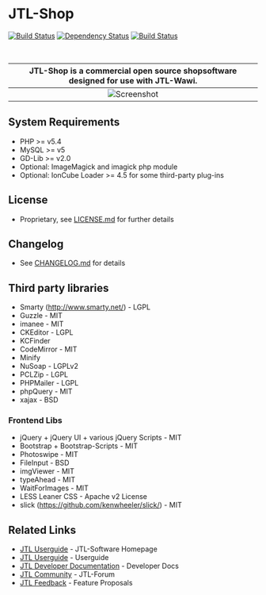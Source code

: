 # JTL-Shop

[![Build Status](https://jenkins.jtl-software.de/buildStatus/icon?job=JTL-Shop)](https://jenkins.jtl-software.de/job/JTL-Shop/)
[![Dependency Status](https://www.versioneye.com/user/projects/57334a7fac902b0011f6760a/badge.svg)](https://www.versioneye.com/user/projects/57334a7fac902b0011f6760a)
[![Build Status](https://img.shields.io/badge/release-4.03-blue.svg)](https://gitlab.jtl-software.de/jtlshop/shop4)

<br>

|**JTL-Shop** is a commercial open source shopsoftware designed for use with JTL-Wawi. |
|:-----------------:|
| ![Screenshot](https://images.jtl-software.de/shop4/shop_release_showcase.png "JTL-Shop 4") |

## System Requirements
* PHP >= v5.4
* MySQL >= v5
* GD-Lib >= v2.0
* Optional: ImageMagick and imagick php module
* Optional: IonCube Loader >= 4.5 for some third-party plug-ins

## License 
* Proprietary, see [LICENSE.md](LICENSE.md) for further details

## Changelog
* See [CHANGELOG.md](CHANGELOG.md) for details

## Third party libraries
* Smarty (http://www.smarty.net/) - LGPL
* Guzzle - MIT
* imanee - MIT
* CKEditor - LGPL
* KCFinder
* CodeMirror - MIT
* Minify
* NuSoap - LGPLv2
* PCLZip - LGPL
* PHPMailer - LGPL
* phpQuery - MIT
* xajax - BSD

### Frontend Libs
* jQuery + jQuery UI + various jQuery Scripts - MIT
* Bootstrap + Bootstrap-Scripts - MIT
* Photoswipe - MIT
* FileInput - BSD
* imgViewer - MIT
* typeAhead - MIT
* WaitForImages - MIT
* LESS Leaner CSS - Apache v2 License
* slick (https://github.com/kenwheeler/slick/) - MIT

## Related Links

* [JTL Userguide](https://www.jtl-software.de) - JTL-Software Homepage
* [JTL Userguide](http://guide.jtl-software.de) - Userguide
* [JTL Developer Documentation](http://developer.jtl-software.de) - Developer Docs
* [JTL Community](http://forum.jtl-software.de) - JTL-Forum 
* [JTL Feedback](http://feedback.jtl-software.de) - Feature Proposals 
